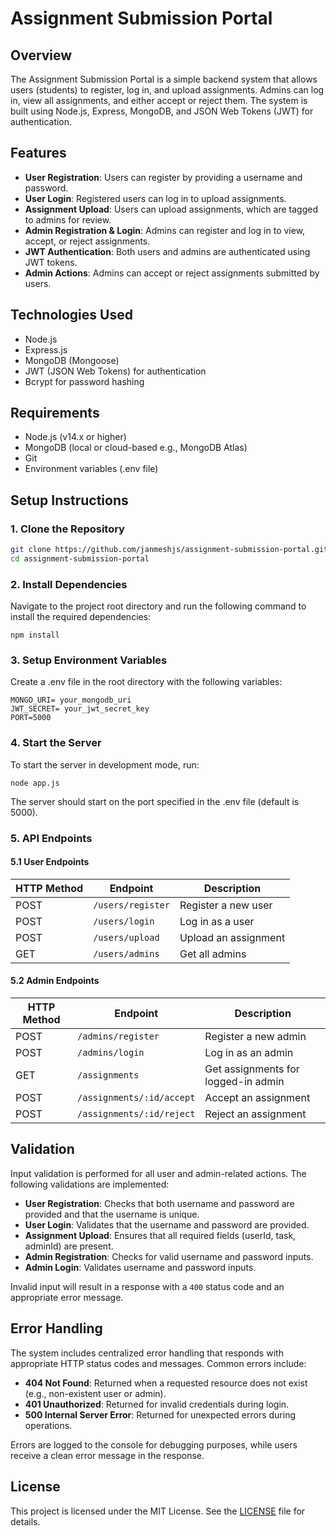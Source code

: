 # Assignment Submission Portal

## Overview

The Assignment Submission Portal is a simple backend system that allows users (students) to register, log in, and upload assignments. Admins can log in, view all assignments, and either accept or reject them. The system is built using Node.js, Express, MongoDB, and JSON Web Tokens (JWT) for authentication.

## Features

- **User Registration**: Users can register by providing a username and password.
- **User Login**: Registered users can log in to upload assignments.
- **Assignment Upload**: Users can upload assignments, which are tagged to admins for review.
- **Admin Registration & Login**: Admins can register and log in to view, accept, or reject assignments.
- **JWT Authentication**: Both users and admins are authenticated using JWT tokens.
- **Admin Actions**: Admins can accept or reject assignments submitted by users.

## Technologies Used

- Node.js
- Express.js
- MongoDB (Mongoose)
- JWT (JSON Web Tokens) for authentication
- Bcrypt for password hashing

## Requirements

- Node.js (v14.x or higher)
- MongoDB (local or cloud-based e.g., MongoDB Atlas)
- Git
- Environment variables (.env file)

## Setup Instructions

### 1. Clone the Repository

```bash
git clone https://github.com/janmeshjs/assignment-submission-portal.git
cd assignment-submission-portal
```
### 2. Install Dependencies

Navigate to the project root directory and run the following command to install the required dependencies:

```
npm install
```

### 3. Setup Environment Variables

Create a .env file in the root directory with the following variables:
```
MONGO_URI= your_mongodb_uri
JWT_SECRET= your_jwt_secret_key
PORT=5000
```
### 4. Start the Server
To start the server in development mode, run:
```
node app.js
```
The server should start on the port specified in the .env file (default is 5000).


### 5. API Endpoints

#### 5.1 User Endpoints

| HTTP Method | Endpoint                   | Description                       |
|-------------|----------------------------|-----------------------------------|
| POST        | `/users/register`          | Register a new user               |
| POST        | `/users/login`             | Log in as a user                  |
| POST        | `/users/upload`            | Upload an assignment              |
| GET         | `/users/admins`            | Get all admins                    |


#### 5.2 Admin Endpoints

| HTTP Method | Endpoint                   | Description                        |
|-------------|----------------------------|------------------------------------|
| POST        | `/admins/register`         | Register a new admin               |
| POST        | `/admins/login`            | Log in as an admin                 |
| GET         | `/assignments`             | Get assignments for logged-in admin|
| POST        | `/assignments/:id/accept`  | Accept an assignment               |
| POST        | `/assignments/:id/reject`  | Reject an assignment               |


## Validation

Input validation is performed for all user and admin-related actions. The following validations are implemented:

- **User Registration**: Checks that both username and password are provided and that the username is unique.
- **User Login**: Validates that the username and password are provided.
- **Assignment Upload**: Ensures that all required fields (userId, task, adminId) are present.
- **Admin Registration**: Checks for valid username and password inputs.
- **Admin Login**: Validates username and password inputs.

Invalid input will result in a response with a `400` status code and an appropriate error message.

## Error Handling

The system includes centralized error handling that responds with appropriate HTTP status codes and messages. Common errors include:

- **404 Not Found**: Returned when a requested resource does not exist (e.g., non-existent user or admin).
- **401 Unauthorized**: Returned for invalid credentials during login.
- **500 Internal Server Error**: Returned for unexpected errors during operations.

Errors are logged to the console for debugging purposes, while users receive a clean error message in the response.

## License

This project is licensed under the MIT License. See the [LICENSE](LICENSE) file for details.




